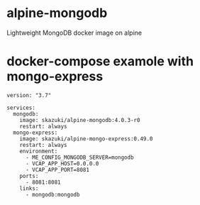 # alpine-mongodb
Lightweight MongoDB docker image on alpine

# docker-compose examole with mongo-express
```
version: "3.7"

services:
  mongodb:
    image: skazuki/alpine-mongodb:4.0.3-r0
    restart: always
  mongo-express:
    image: skazuki/alpine-mongo-express:0.49.0
    restart: always
    environment:
      - ME_CONFIG_MONGODB_SERVER=mongodb
      - VCAP_APP_HOST=0.0.0.0
      - VCAP_APP_PORT=8081
    ports:
      - 8081:8081
    links:
      - mongodb:mongodb
```
